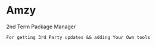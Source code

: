 # Amzy
2nd Term Package Manager 
 ``` 
 For getting 3rd Party updates && adding Your Own tools
 ```
 
